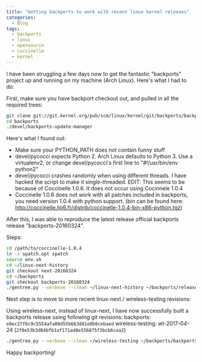 ```yaml
---
title: "Getting backports to work with recent linux kernel releases"
categories:
  - Blog
tags:
  - backports
  - linux
  - opensource
  - coccinelle
  - kernel
---
```


I have been struggling a few days now to get the fantastic "backports" project up and running on my machine (Arch Linux). Here's what I had to do:

First,
make sure you have backport checkout out, and pulled in all the required trees:

```sh
git clone git://git.kernel.org/pub/scm/linux/kernel/git/backports/backports.git
cd backports
./devel/backports-update-manager 
```


Here's what I found out:

- Make sure your PYTHON\_PATH does not contain funny stuff
- devel/pycocci expects Python 2. Arch Linux defaults to Python 3. Use a virtualenv2, or change devel/pycocci's first line to "#!/usr/bin/env python2"
- devel/pycocci crashes randomly when using different threads. I have hacked the script to make it single-threaded. EDIT: This seems to be because of Coccinelle 1.0.6. It does not occur using Cocinnele 1.0.4
- Coccinelle 1.0.6 does not work with all patches included in backports, you need version 1.0.4 with python support. (bin can be found here: http://coccinelle.lip6.fr/distrib/coccinelle-1.0.4-bin-x86-python.tgz)

After this, I was able to reproduce the latest release official backports release "backports-20160324".

Steps:
```sh
cd /path/to/coccinelle-1.0.4
ln -s spatch.opt spatch
source env.sh
cd ~/linux-next-history
git checkout next-20160324
cd ~/backports
git checkout backports-20160324
./gentree.py --verbose --clean ~/linux-next-history ~/backports/release
```

Next step is to move to more recent linux-next / wireless-testing revisions:

Using wireless-next, instead of linux-next, I have now successfully built a backports release using following git revisions:
backports: `e8ec27f6c9c5554afa00d55b663d81e0b0cebaed`
wireless-testing: wt-2017-04-24 (`2f0e53b3d84bfb1af171ad8e556875f3bcb6caa2`)

```sh
./gentree.py --verbose --clean ~/wireless-testing ~/backports/backports-wt-20170424
```


Happy backporting!
